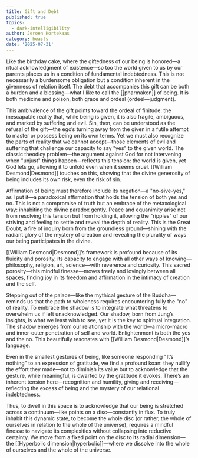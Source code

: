 ```yaml
---
title: Gift and Debt
published: true
topics:
  - dark-intelligibility
author: Jeroen Kortekaas
category: beasts
date: '2025-07-31'
---
```

Like the birthday cake, where the giftedness of our being is honored—a ritual acknowledgment of existence—so too the world given to us by our parents places us in a condition of fundamental indebtedness. This is not necessarily a burdensome obligation but a condition inherent in the givenness of relation itself. The debt that accompanies this gift can be both a burden and a blessing—what I like to call the [[pharmakon]] of being. It is both medicine and poison, both grace and ordeal (ordeel—judgment).

This ambivalence of the gift points toward the ordeal of finitude: the inescapable reality that, while being is given, it is also fragile, ambiguous, and marked by suffering and evil. Sin, then, can be understood as the refusal of the gift—the ego’s turning away from the given in a futile attempt to master or possess being on its own terms. Yet we must also recognize the parts of reality that we cannot accept—those elements of evil and suffering that challenge our capacity to say "yes" to the given world. The classic theodicy problem—the argument against God for not intervening when "unjust" things happen—reflects this tension: the world is given, yet God lets go, allowing it to unfold even when it seems cruel. [[William Desmond|Desmond]] touches on this, showing that the divine generosity of being includes its own risk, even the risk of sin.

Affirmation of being must therefore include its negation—a "no-sive-yes," as I put it—a paradoxical affirmation that holds the tension of both yes and no. This is not a compromise of truth but an embrace of the metaxological way: inhabiting the divine paradox gently. Peace and equanimity arise not from resolving this tension but from holding it, allowing the "ripples" of our striving and feeling to settle and reveal the depth of reality. This is the Great Doubt, a fire of inquiry born from the groundless ground—shining with the radiant glory of the mystery of creation and revealing the plurality of ways our being participates in the divine.

[[William Desmond|Desmond]]’s framework is profound because of its fluidity and porosity, its capacity to engage with all other ways of knowing—philosophy, religion, art, science—with reverence and curiosity. This sacred porosity—this mindful finesse—moves freely and lovingly between all spaces, finding joy in its freedom and affirmation in the intimacy of creation and the self.

Stepping out of the palace—like the mythical gesture of the Buddha—reminds us that the path to wholeness requires encountering fully the "no" of reality. To embrace the shadow is to integrate what threatens to overwhelm us if left unacknowledged. Our shadow, born from Jung’s insights, is what we least wish to see, yet it is the key to spiritual integration. The shadow emerges from our relationship with the world—a micro-macro and inner-outer penetration of self and world. Enlightenment is both the yes and the no. This beautifully resonates with [[William Desmond|Desmond]]’s language.

Even in the smallest gestures of being, like someone responding "It’s nothing" to an expression of gratitude, we find a profound koan: they nullify the effort they made—not to diminish its value but to acknowledge that the gesture, while meaningful, is dwarfed by the gratitude it evokes. There’s an inherent tension here—recognition and humility, giving and receiving—reflecting the excess of being and the mystery of our relational indebtedness.

Thus, to dwell in this space is to acknowledge that our being is stretched across a continuum—like points on a disc—constantly in flux. To truly inhabit this dynamic state, to become the whole disc (or rather, the whole of ourselves in relation to the whole of the universe), requires a mindful finesse to navigate its complexities without collapsing into reductive certainty. We move from a fixed point on the disc to its radial dimension—the [[Hyperbolic dimension|hyperbolic]]—where we dissolve into the whole of ourselves and the whole of the universe.
